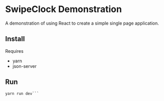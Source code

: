 # SwipeClock Demonstration

A demonstration of using React to create a simple single page application.

## Install

Requires

* yarn
* json-server

## Run

```json-server
yarn run dev```
